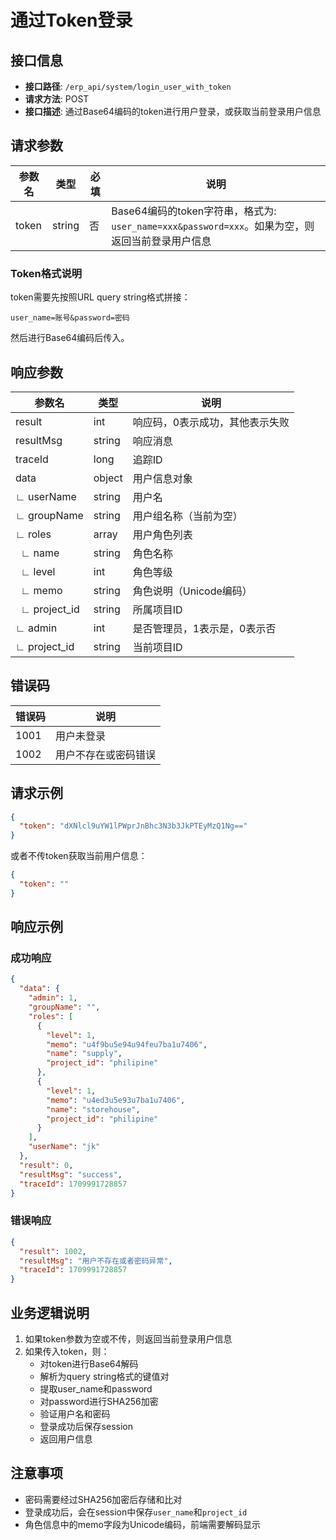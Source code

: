 # 通过Token登录

## 接口信息

- **接口路径**: `/erp_api/system/login_user_with_token`
- **请求方法**: POST
- **接口描述**: 通过Base64编码的token进行用户登录，或获取当前登录用户信息

## 请求参数

| 参数名 | 类型 | 必填 | 说明 |
|--------|------|------|------|
| token | string | 否 | Base64编码的token字符串，格式为: `user_name=xxx&password=xxx`。如果为空，则返回当前登录用户信息 |

### Token格式说明

token需要先按照URL query string格式拼接：
```
user_name=账号&password=密码
```

然后进行Base64编码后传入。

## 响应参数

| 参数名 | 类型 | 说明 |
|--------|------|------|
| result | int | 响应码，0表示成功，其他表示失败 |
| resultMsg | string | 响应消息 |
| traceId | long | 追踪ID |
| data | object | 用户信息对象 |
| ∟ userName | string | 用户名 |
| ∟ groupName | string | 用户组名称（当前为空） |
| ∟ roles | array | 用户角色列表 |
| &nbsp;&nbsp;∟ name | string | 角色名称 |
| &nbsp;&nbsp;∟ level | int | 角色等级 |
| &nbsp;&nbsp;∟ memo | string | 角色说明（Unicode编码） |
| &nbsp;&nbsp;∟ project_id | string | 所属项目ID |
| ∟ admin | int | 是否管理员，1表示是，0表示否 |
| ∟ project_id | string | 当前项目ID |

## 错误码

| 错误码 | 说明 |
|--------|------|
| 1001 | 用户未登录 |
| 1002 | 用户不存在或密码错误 |

## 请求示例

```json
{
  "token": "dXNlcl9uYW1lPWprJnBhc3N3b3JkPTEyMzQ1Ng=="
}
```

或者不传token获取当前用户信息：
```json
{
  "token": ""
}
```

## 响应示例

### 成功响应

```json
{
  "data": {
    "admin": 1,
    "groupName": "",
    "roles": [
      {
        "level": 1,
        "memo": "u4f9bu5e94u94feu7ba1u7406",
        "name": "supply",
        "project_id": "philipine"
      },
      {
        "level": 1,
        "memo": "u4ed3u5e93u7ba1u7406",
        "name": "storehouse",
        "project_id": "philipine"
      }
    ],
    "userName": "jk"
  },
  "result": 0,
  "resultMsg": "success",
  "traceId": 1709991728857
}
```

### 错误响应

```json
{
  "result": 1002,
  "resultMsg": "用户不存在或者密码异常",
  "traceId": 1709991728857
}
```

## 业务逻辑说明

1. 如果token参数为空或不传，则返回当前登录用户信息
2. 如果传入token，则：
   - 对token进行Base64解码
   - 解析为query string格式的键值对
   - 提取user_name和password
   - 对password进行SHA256加密
   - 验证用户名和密码
   - 登录成功后保存session
   - 返回用户信息

## 注意事项

- 密码需要经过SHA256加密后存储和比对
- 登录成功后，会在session中保存`user_name`和`project_id`
- 角色信息中的memo字段为Unicode编码，前端需要解码显示

